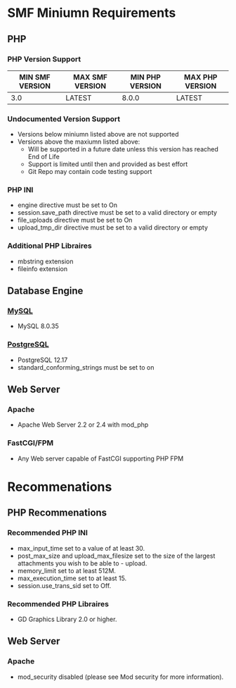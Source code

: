 # SMF Miniumn Requirements

## PHP
### PHP Version Support
| MIN SMF VERSION | MAX SMF VERSION | MIN PHP VERSION | MAX PHP VERSION |
| ------ | ------ | ------ | ------ |
| 3.0    | LATEST | 8.0.0  | LATEST  |

### Undocumented Version Support
- Versions below miniumn listed above are not supported
- Versions above the maxiumn listed above:
	- Will be supported in a future date unless this version has reached End of Life
	- Support is limited until then and provided as best effort
	- Git Repo may contain code testing support

### PHP INI
- engine directive must be set to On
- session.save_path directive must be set to a valid directory or empty
- file_uploads directive must be set to On
- upload_tmp_dir directive must be set to a valid directory or empty

### Additional PHP Libraires
- mbstring extension
- fileinfo extension

## Database Engine
### [MySQL](http://www.mysql.com)
- MySQL 8.0.35

### [PostgreSQL](http://www.postgresql.org)
- PostgreSQL 12.17
- standard_conforming_strings must be set to on

## Web Server
### Apache
- Apache Web Server 2.2 or 2.4 with mod_php

### FastCGI/FPM
- Any Web server capable of FastCGI supporting PHP FPM


# Recommenations

## PHP Recommenations
### Recommended PHP INI
- max_input_time set to a value of at least 30.
- post_max_size and upload_max_filesize set to the size of the largest attachments you wish to be able to - upload.
- memory_limit set to at least 512M.
- max_execution_time set to at least 15.
- session.use_trans_sid set to Off.

### Recommended PHP Libraires
- GD Graphics Library 2.0 or higher.

## Web Server
### Apache
- mod_security disabled (please see Mod security for more information).
